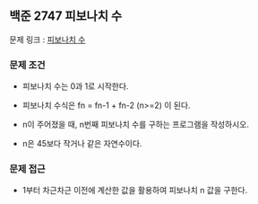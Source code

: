 ## 백준 2747 피보나치 수

문제 링크 : [피보나치 수](https://www.acmicpc.net/problem/2747)

### 문제 조건

- 피보나치 수는 0과 1로 시작한다.
- 피보나치 수식은 fn = fn-1 + fn-2 (n>=2) 이 된다.
- n이 주어졌을 때, n번째 피보나치 수를 구하는 프로그램을 작성하시오.

- n은 45보다 작거나 같은 자연수이다.

### 문제 접근

- 1부터 차근차근 이전에 계산한 값을 활용하여 피보나치 n 값을 구한다.
